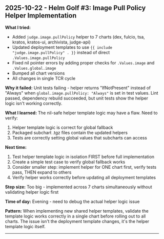 ## 2025-10-22 - Helm Golf #3: Image Pull Policy Helper Implementation

**What I tried:** 
- Added `judge.image.pullPolicy` helper to 7 charts (dex, fulcio, tsa, kratos, kratos-ui, archivista, judge-api)
- Updated deployment templates to use `{{ include "judge.image.pullPolicy" . }}` instead of direct `.Values.image.pullPolicy`
- Fixed nil pointer errors by adding proper checks for `.Values.image` and `.Values.global.image`
- Bumped all chart versions
- All changes in single TCR cycle

**Why it failed:** 
Unit tests failing - helper returns "IfNotPresent" instead of "Always" when `global.image.pullPolicy: "Always"` is set in test values. Lint passed, dependency rebuild succeeded, but unit tests show the helper logic isn't working correctly.

**What I learned:** 
The nil-safe helper template logic may have a flaw. Need to verify:
1. Helper template logic is correct for global fallback
2. Packaged subchart .tgz files contain the updated helpers
3. Tests are correctly setting global values that subcharts can access

**Next time:**
1. Test helper template logic in isolation FIRST before full implementation
2. Create a simple test case to verify global fallback works
3. Consider smaller step: implement helper for ONE chart first, verify tests pass, THEN expand to others
4. Verify helper works correctly before updating all deployment templates

**Step size:** Too big - implemented across 7 charts simultaneously without validating helper logic first

**Time of day:** Evening - need to debug the actual helper logic issue

**Pattern:** When implementing new shared helper templates, validate the template logic works correctly in a single chart before rolling out to all charts. The issue isn't the deployment template changes, it's the helper template logic itself.

---
